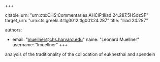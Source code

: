 +++


citable_urn: "urn:cts:CHS:Commentaries.AHCIP:Iliad.24.287.5HSdzSF"
target_urn: "urn:cts:greekLit:tlg0012.tlg001:24.287"
title: "Iliad 24.287"

authors:
- email: "muellner@chs.harvard.edu"
  name: "Leonard Muellner"
  username: "lmuellner"
+++

<p>analysis of the traditionality of the collocation of eukhesthai and spendein</p>
